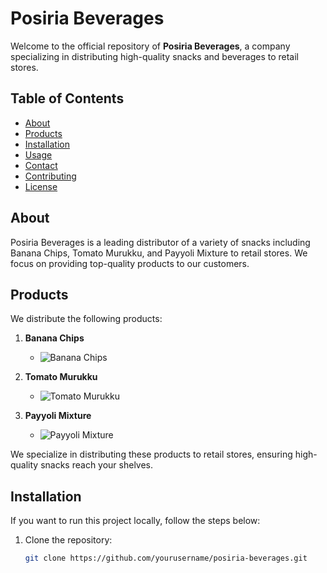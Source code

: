 # Posiria Beverages

Welcome to the official repository of **Posiria Beverages**, a company specializing in distributing high-quality snacks and beverages to retail stores.

## Table of Contents

- [About](#about)
- [Products](#products)
- [Installation](#installation)
- [Usage](#usage)
- [Contact](#contact)
- [Contributing](#contributing)
- [License](#license)

## About

Posiria Beverages is a leading distributor of a variety of snacks including Banana Chips, Tomato Murukku, and Payyoli Mixture to retail stores. We focus on providing top-quality products to our customers.

## Products

We distribute the following products:

1. **Banana Chips**
   - ![Banana Chips](https://images.squarespace-cdn.com/content/v1/64cac30360ce1e5017ca5dcc/1691012309469-FKDAJFU8ADA7ANUPGRS1/IMG_9258.jpg)
   
2. **Tomato Murukku**
   - ![Tomato Murukku](https://vegrecipesofkarnataka.com/assets/img/tomato-murukku/tomato-murukku-recipe.jpg)

3. **Payyoli Mixture**
   - ![Payyoli Mixture](https://www.payyolimixture.co.in/wp-content/uploads/2023/03/payyoli-mixture-04.jpg)

We specialize in distributing these products to retail stores, ensuring high-quality snacks reach your shelves.

## Installation

If you want to run this project locally, follow the steps below:

1. Clone the repository:
   ```bash
   git clone https://github.com/yourusername/posiria-beverages.git

<!--
**posiriabeverages/posiriabeverages** is a ✨ _special_ ✨ repository because its `README.md` (this file) appears on your GitHub profile.

Here are some ideas to get you started:

- 🔭 I’m currently working on ...
- 🌱 I’m currently learning ...
- 👯 I’m looking to collaborate on ...
- 🤔 I’m looking for help with ...
- 💬 Ask me about ...
- 📫 How to reach me: ...
- 😄 Pronouns: ...
- ⚡ Fun fact: ...
-->
